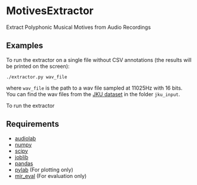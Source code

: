 MotivesExtractor
================

Extract Polyphonic Musical Motives from Audio Recordings

Examples
--------

To run the extractor on a single file without CSV annotations (the results
will be printed on the screen):
    
    ./extractor.py wav_file

where `wav_file` is the path to a wav file sampled at 11025Hz with 16 bits.
You can find the wav files from the [JKU dataset](https://dl.dropbox.com/u/11997856/JKU/JKUPDD-Aug2013.zip)
in the folder `jku_input`.

To run the extractor


Requirements
------------

* [audiolab](https://pypi.python.org/pypi/scikits.audiolab/)
* [numpy](http://www.numpy.org/)
* [scipy](http://www.scipy.org/)
* [joblib](https://pythonhosted.org/joblib/)
* [pandas](http://pandas.pydata.org/)
* [pylab](http://wiki.scipy.org/PyLab) (For plotting only)
* [mir_eval](https://github.com/craffel/mir_eval) (For evaluation only)
